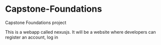 # Capstone-Foundations
Capstone Foundations project

This is a webapp called nexusjs. It will be a website where developers can register an account, log in


